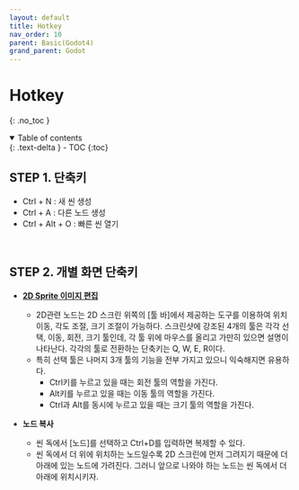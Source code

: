 ```yaml
---
layout: default
title: Hotkey
nav_order: 10
parent: Basic(Godot4)
grand_parent: Godot
---
```


# Hotkey
{: .no_toc }

<details open markdown="block">
  <summary>
    Table of contents
  </summary>
  {: .text-delta }
- TOC
{:toc}
</details>
<!------------------------------------ STEP ------------------------------------>

## STEP 1. 단축키

* Ctrl + N : 새 씬 생성
* Ctrl + A : 다른 노드 생성
* Ctrl + Alt + O : 빠른 씬 열기

<br>

## STEP 2. 개별 화면 단축키

* **[2D Sprite 이미지 편집](https://gall.dcinside.com/mgallery/board/view/?id=game_dev&no=146496&s_type=search_subject_memo&s_keyword=.EA.B3.A0.EB.8F.844&page=1)**
  * 2D관련 노드는 2D 스크린 위쪽의 [툴 바]에서 제공하는 도구를 이용하여 위치 이동, 각도 조절, 크기 조절이 가능하다. 스크린샷에 강조된 4개의 툴은 각각 선택, 이동, 회전, 크기 툴인데, 각 툴 위에 마우스를 올리고 가만히 있으면 설명이 나타난다. 각각의 툴로 전환하는 단축키는 Q, W, E, R이다.
  * 특히 선택 툴은 나머지 3개 툴의 기능을 전부 가지고 있으니 익숙해지면 유용하다.
    * Ctrl키를 누르고 있을 때는 회전 툴의 역할을 가진다.
    * Alt키를 누르고 있을 때는 이동 툴의 역할을 가진다.
    * Ctrl과 Alt를 동시에 누르고 있을 때는 크기 툴의 역할을 가진다.

* **노드 복사**
  * 씬 독에서 [노드]를 선택하고 Ctrl+D를 입력하면 복제할 수 있다.
  * 씬 독에서 더 위에 위치하는 노드일수록 2D 스크린에 먼저 그려지기 때문에 더 아래에 있는 노드에 가려진다. 그러니 앞으로 나와야 하는 노드는 씬 독에서 더 아래에 위치시키자.